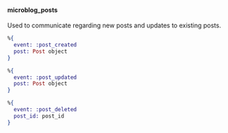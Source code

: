 #### microblog_posts
Used to communicate regarding new posts and updates to existing posts.
```elixir
%{
  event: :post_created
  post: Post object
}

%{
  event: :post_updated
  post: Post object
}

%{
  event: :post_deleted
  post_id: post_id
}
```
